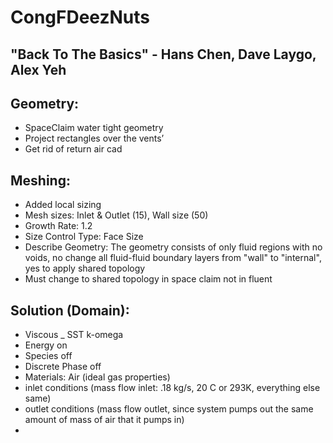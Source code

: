 # CongFDeezNuts

## "Back To The Basics" - Hans Chen, Dave Laygo, Alex Yeh

## Geometry:

- SpaceClaim water tight geometry
- Project rectangles over the vents’
- Get rid of return air cad


## Meshing:
- Added local sizing
- Mesh sizes: Inlet & Outlet (15), Wall size (50)
- Growth Rate: 1.2
- Size Control Type: Face Size
- Describe Geometry: The geometry consists of only fluid regions with no voids, no change all fluid-fluid boundary layers from "wall" to "internal", yes to apply shared topology
- Must change to shared topology in space claim not in fluent

## Solution (Domain):
- Viscous _ SST k-omega
- Energy on
- Species off
- Discrete Phase off
- Materials: Air (ideal gas properties)
- inlet conditions (mass flow inlet: .18 kg/s, 20 C or 293K, everything else same)
- outlet conditions (mass flow outlet, since system pumps out the same amount of mass of air that it pumps in)
- 
